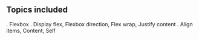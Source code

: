 ## Topics included
. Flexbox 
. Display flex, Flexbox direction, Flex wrap, Justify content
. Align items, Content, Self
